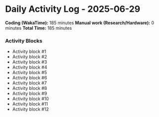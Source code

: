 # Daily Activity Log - 2025-06-29

**Coding (WakaTime):** 185 minutes
**Manual work (Research/Hardware):** 0 minutes
**Total Time:** 185 minutes

### Activity Blocks
- Activity block #1
- Activity block #2
- Activity block #3
- Activity block #4
- Activity block #5
- Activity block #6
- Activity block #7
- Activity block #8
- Activity block #9
- Activity block #10
- Activity block #11
- Activity block #12
